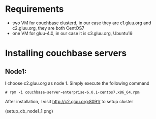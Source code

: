 # Requirements
* two VM for couchbase clusterd, in our case they are c1.gluu.org and c2.gluu.org, they are both CentOS7
* one VM for gluu-4.0, in our case it is c3.gluu.org, Ubuntu16

# Installing couchbase servers
## Node1:
I choose c2.gluu.org as node 1. Simply execute the following command 

```
# rpm -i couchbase-server-enterprise-6.0.1-centos7.x86_64.rpm
```

After installation, I visit http://c2.gluu.org:8091/ to setup cluster

(setup_cb_node1_1.png)